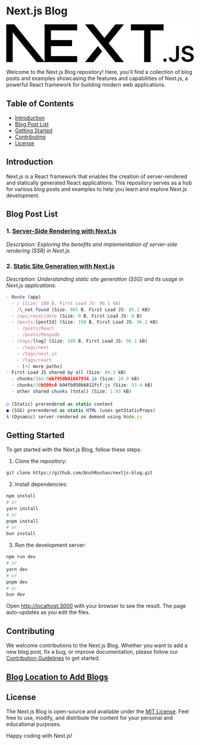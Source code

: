 # Next.js Blog

![Next.js Logo](/public/next.svg)

Welcome to the Next.js Blog repository! Here, you'll find a collection of blog posts and examples showcasing the features and capabilities of Next.js, a powerful React framework for building modern web applications.

## Table of Contents

- [Introduction](#introduction)
- [Blog Post List](#blog-post-list)
- [Getting Started](#getting-started)
- [Contributing](#contributing)
- [License](#license)

## Introduction

Next.js is a React framework that enables the creation of server-rendered and statically generated React applications. This repository serves as a hub for various blog posts and examples to help you learn and explore Next.js development.

## Blog Post List

### 1. [Server-Side Rendering with Next.js](/posts/server-side-rendering.md)

_Description: Exploring the benefits and implementation of server-side rendering (SSR) in Next.js._

### 2. [Static Site Generation with Next.js](/posts/static-site-generation.md)

_Description: Understanding static site generation (SSG) and its usage in Next.js applications._

```ts
- Route (app)
  - / (Size: 189 B, First Load JS: 96.1 kB)
  - /\_not-found (Size: 885 B, First Load JS: 85.1 kB)
  - /api/revalidate (Size: 0 B, First Load JS: 0 B)
  - /posts/[postId] (Size: 198 B, First Load JS: 96.2 kB)
    - /posts/React
    - /posts/Mongodb
  - /tags/[tag] (Size: 189 B, First Load JS: 96.1 kB)
    - /tags/next
    - /tags/next.js
    - /tags/react
    - [+2 more paths]
- First Load JS shared by all (Size: 84.3 kB)
  - chunks/184-9eb7950b01667934.js (Size: 28.9 kB)
  - chunks/30b509c0-b94fb950b6812fcf.js (Size: 53.4 kB)
  - other shared chunks (total) (Size: 1.93 kB)

○ (Static) prerendered as static content
● (SSG) prerendered as static HTML (uses getStaticProps)
λ (Dynamic) server-rendered on demand using Node.js

```

## Getting Started

To get started with the Next.js Blog, follow these steps:

1. Clone the repository:

```bash
git clone https://github.com/AnshRoshan/nextjs-blog.git
```

2. Install dependencies:

```bash
npm install
# or
yarn install
# or
pnpm install
# or
bun install
```

3. Run the development server:

```bash
npm run dev
# or
yarn dev
# or
pnpm dev
# or
bun dev
```

Open [http://localhost:3000](http://localhost:3000) with your browser to see the result. The page auto-updates as you edit the files.

## Contributing

We welcome contributions to the Next.js Blog. Whether you want to add a new blog post, fix a bug, or improve documentation, please follow our [Contribution Guidelines](CONTRIBUTING.md) to get started.

## [Blog Location to Add Blogs](https://github.com/AnshRoshan/Blogs)

## License

The Next.js Blog is open-source and available under the [MIT License](LICENSE). Feel free to use, modify, and distribute the content for your personal and educational purposes.

Happy coding with Next.js!
